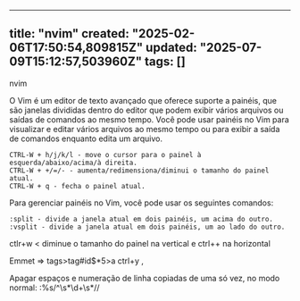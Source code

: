 
--- 
title: "nvim"
created: "2025-02-06T17:50:54,809815Z"
updated: "2025-07-09T15:12:57,503960Z"
tags: []
--- 

nvim

O Vim é um editor de texto avançado que oferece suporte a painéis, que são janelas divididas dentro do editor que podem exibir vários arquivos ou saídas de comandos ao mesmo tempo. Você pode usar painéis no Vim para visualizar e editar vários arquivos ao mesmo tempo ou para exibir a saída de comandos enquanto edita um arquivo.

    CTRL-W + h/j/k/l - move o cursor para o painel à esquerda/abaixo/acima/à direita.
    CTRL-W + +/=/- - aumenta/redimensiona/diminui o tamanho do painel atual.
    CTRL-W + q - fecha o painel atual.

Para gerenciar painéis no Vim, você pode usar os seguintes comandos:

    :split - divide a janela atual em dois painéis, um acima do outro.
    :vsplit - divide a janela atual em dois painéis, um ao lado do outro.

ctlr+w < diminue o tamanho do painel na vertical e ctrl++ na horizontal

Emmet => tags>tag#id$*5>a ctrl+y ,

Apagar espaços e numeração de linha copiadas de uma só vez, no modo normal:
:%s/^\s*\d\+\s*//
